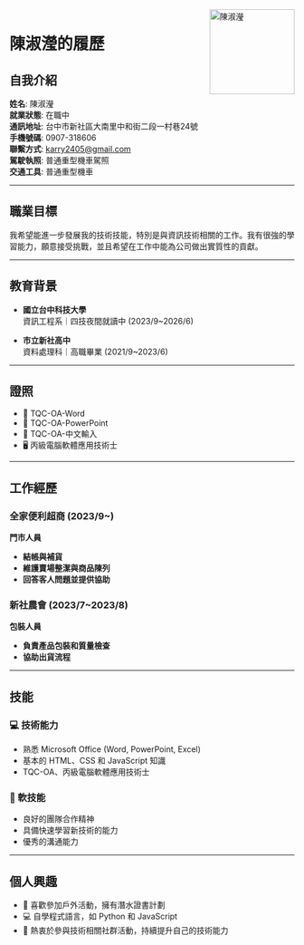 <img src="your-image-url.jpg" alt="陳淑瀅" style="float: right; width: 150px; margin-left: 20px;">

# 陳淑瀅的履歷

## 自我介紹
**姓名**: 陳淑瀅  
**就業狀態**: 在職中  
**通訊地址**: 台中市新社區大南里中和街二段一村巷24號  
**手機號碼**: 0907-318606  
**聯繫方式**: [karry2405@gmail.com](mailto:karry2405@gmail.com)  
**駕駛執照**: 普通重型機車駕照  
**交通工具**: 普通重型機車  

---

## 職業目標
我希望能進一步發展我的技術技能，特別是與資訊技術相關的工作。我有很強的學習能力，願意接受挑戰，並且希望在工作中能為公司做出實質性的貢獻。

---

## 教育背景
- **國立台中科技大學**  
  資訊工程系｜四技夜間就讀中 (2023/9~2026/6)

- **市立新社高中**  
  資料處理科｜高職畢業 (2021/9~2023/6)

---

## 證照
- 📝 TQC-OA-Word  
- 📝 TQC-OA-PowerPoint  
- 📝 TQC-OA-中文輸入  
- 🖥️ 丙級電腦軟體應用技術士

---

## 工作經歷

### **全家便利超商** (2023/9~)  
**門市人員**  
- **結帳與補貨**  
- **維護賣場整潔與商品陳列**  
- **回答客人問題並提供協助**

### **新社農會** (2023/7~2023/8)  
**包裝人員**  
- **負責產品包裝和質量檢查**  
- **協助出貨流程**

---

## 技能

### 💻 技術能力
- 熟悉 Microsoft Office (Word, PowerPoint, Excel)
- 基本的 HTML、CSS 和 JavaScript 知識
- TQC-OA、丙級電腦軟體應用技術士

### 🤝 軟技能
- 良好的團隊合作精神
- 具備快速學習新技術的能力
- 優秀的溝通能力

---

## 個人興趣
- 🌊 喜歡參加戶外活動，擁有潛水證書計劃
- 💻 自學程式語言，如 Python 和 JavaScript
- 🔧 熱衷於參與技術相關社群活動，持續提升自己的技術能力

